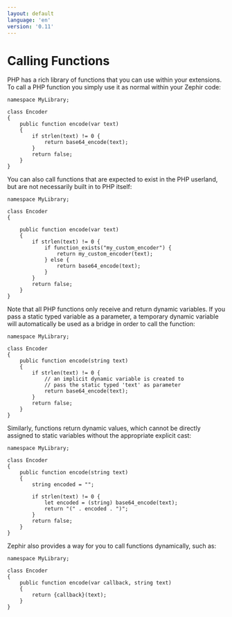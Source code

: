 ```yaml
---
layout: default
language: 'en'
version: '0.11'
---
```


# Calling Functions

PHP has a rich library of functions that you can use within your extensions. To call a PHP function you simply use it as normal within your Zephir code:

```zephir
namespace MyLibrary;

class Encoder
{
    public function encode(var text)
    {
        if strlen(text) != 0 {
            return base64_encode(text);
        }
        return false;
    }
}
```

You can also call functions that are expected to exist in the PHP userland, but are not necessarily built in to PHP itself:

```zephir
namespace MyLibrary;

class Encoder
{

    public function encode(var text)
    {
        if strlen(text) != 0 {
            if function_exists("my_custom_encoder") {
                return my_custom_encoder(text);
            } else {
                return base64_encode(text);
            }
        }
        return false;
    }
}
```

Note that all PHP functions only receive and return dynamic variables. If you pass a static typed variable as a parameter, a temporary dynamic variable will automatically be used as a bridge in order to call the function:

```zephir
namespace MyLibrary;

class Encoder
{
    public function encode(string text)
    {
        if strlen(text) != 0 {
            // an implicit dynamic variable is created to
            // pass the static typed 'text' as parameter
            return base64_encode(text);
        }
        return false;
    }
}
```

Similarly, functions return dynamic values, which cannot be directly assigned to static variables without the appropriate explicit cast:

```zephir
namespace MyLibrary;

class Encoder
{
    public function encode(string text)
    {
        string encoded = "";

        if strlen(text) != 0 {
            let encoded = (string) base64_encode(text);
            return "(" . encoded . ")";
        }
        return false;
    }
}
```

Zephir also provides a way for you to call functions dynamically, such as:

```zephir
namespace MyLibrary;

class Encoder
{
    public function encode(var callback, string text)
    {
        return {callback}(text);
    }
}
```
